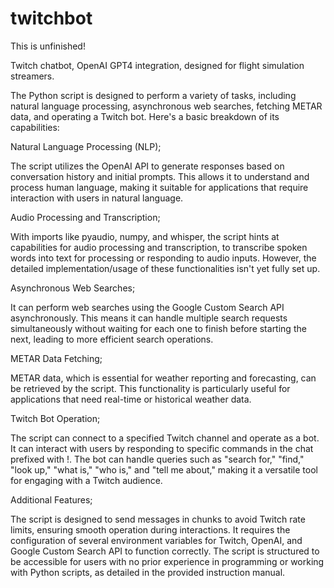 # twitchbot
This is unfinished!

Twitch chatbot, OpenAI GPT4 integration, designed for flight simulation streamers.

The Python script is designed to perform a variety of tasks, including natural language processing, asynchronous web searches, fetching METAR data, and operating a Twitch bot. Here's a basic breakdown of its capabilities:

Natural Language Processing (NLP);

The script utilizes the OpenAI API to generate responses based on conversation history and initial prompts. This allows it to understand and process human language, making it suitable for applications that require interaction with users in natural language.

Audio Processing and Transcription;

With imports like pyaudio, numpy, and whisper, the script hints at capabilities for audio processing and transcription, to transcribe spoken words into text for processing or responding to audio inputs. However, the detailed implementation/usage of these functionalities isn't yet fully set up.

Asynchronous Web Searches;

It can perform web searches using the Google Custom Search API asynchronously. This means it can handle multiple search requests simultaneously without waiting for each one to finish before starting the next, leading to more efficient search operations.

METAR Data Fetching;

METAR data, which is essential for weather reporting and forecasting, can be retrieved by the script. This functionality is particularly useful for applications that need real-time or historical weather data.

Twitch Bot Operation;

The script can connect to a specified Twitch channel and operate as a bot. It can interact with users by responding to specific commands in the chat prefixed with !. The bot can handle queries such as "search for," "find," "look up," "what is," "who is," and "tell me about," making it a versatile tool for engaging with a Twitch audience.

Additional Features;

The script is designed to send messages in chunks to avoid Twitch rate limits, ensuring smooth operation during interactions. It requires the configuration of several environment variables for Twitch, OpenAI, and Google Custom Search API to function correctly. The script is structured to be accessible for users with no prior experience in programming or working with Python scripts, as detailed in the provided instruction manual.
